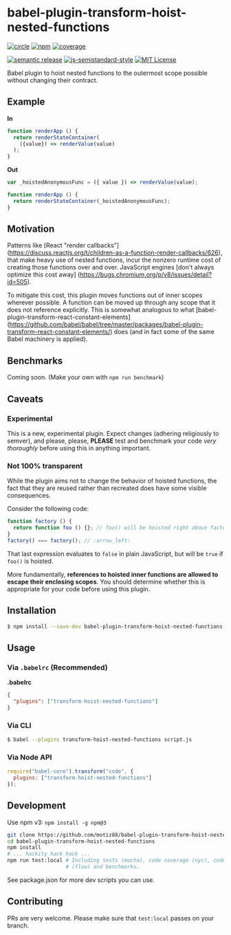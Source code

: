 # babel-plugin-transform-hoist-nested-functions
[![circle][circle-image]][circle-url]
[![npm][npm-image]][npm-url]
[![coverage][coverage-image]][coverage-url]

[![semantic release][semantic-release-image]][semantic-release-url]
[![js-semistandard-style][semistandard-image]][semistandard-url]
[![MIT License][license-image]][license-url]

Babel plugin to hoist nested functions to the outermost scope possible without changing their
contract.

## Example

**In**

```js
function renderApp () {
  return renderStateContainer(
    ({value}) => renderValue(value)
  );
}
```

**Out**

```js
var _hoistedAnonymousFunc = ({ value }) => renderValue(value);

function renderApp () {
  return renderStateContainer(_hoistedAnonymousFunc);
}
```

## Motivation

Patterns like [React "render callbacks"]
(https://discuss.reactjs.org/t/children-as-a-function-render-callbacks/626),
that make heavy use of nested functions, incur the nonzero runtime cost of creating those
functions over and over. JavaScript engines [don't always optimize this cost away]
(https://bugs.chromium.org/p/v8/issues/detail?id=505).

To mitigate this cost, this plugin moves functions out of inner scopes wherever possible. A
function can be moved up through any scope that it does not reference explicitly. This is somewhat
analogous to what [babel-plugin-transform-react-constant-elements]
(https://github.com/babel/babel/tree/master/packages/babel-plugin-transform-react-constant-elements/)
does (and in fact some of the same Babel machinery is applied).


## Benchmarks

Coming soon. (Make your own with `npm run benchmark`)

## Caveats

### Experimental

This is a new, experimental plugin. Expect changes (adhering religiously to semver), and
please, please, **PLEASE** test and benchmark your code _very thoroughly_ before using this in
anything important.

### Not 100% transparent

While the plugin aims not to change the behavior of hoisted functions, the fact that they are
reused rather than recreated does have some visible consequences.

Consider the following code:

```js
function factory () {
  return function foo () {}; // foo() will be hoisted right above factory()
}
factory() === factory(); // :arrow_left:
```

That last expression evaluates to `false` in plain JavaScript, but will be `true` if `foo()` is
hoisted. 

More fundamentally, **references to hoisted inner functions are allowed to escape their enclosing
scopes**. You should determine whether this is appropriate for your code before using this plugin.

## Installation

```sh
$ npm install --save-dev babel-plugin-transform-hoist-nested-functions
```

## Usage

### Via `.babelrc` (Recommended)

**.babelrc**

```json
{
  "plugins": ["transform-hoist-nested-functions"]
}
```

### Via CLI

```sh
$ babel --plugins transform-hoist-nested-functions script.js
```

### Via Node API

```javascript
require("babel-core").transform("code", {
  plugins: ["transform-hoist-nested-functions"]
});
```

## Development

Use npm v3: `npm install -g npm@3`

```sh
git clone https://github.com/motiz88/babel-plugin-transform-hoist-nested-functions
cd babel-plugin-transform-hoist-nested-functions
npm install
# ... hackity hack hack ...
npm run test:local # Including tests (mocha), code coverage (nyc), code style (eslint), type checks
                   # (flow) and benchmarks.  
```

See package.json for more dev scripts you can use.

## Contributing

PRs are very welcome. Please make sure that `test:local` passes on your branch.

[circle-image]: https://img.shields.io/circleci/project/motiz88/babel-plugin-transform-hoist-nested-functions.svg?style=flat-square
[circle-url]: https://circleci.com/gh/motiz88/babel-plugin-transform-hoist-nested-functions
[npm-image]: https://img.shields.io/npm/v/babel-plugin-transform-hoist-nested-functions.svg?style=flat-square
[npm-url]: https://npmjs.org/package/babel-plugin-transform-hoist-nested-functions
[semantic-release-image]: https://img.shields.io/badge/%20%20%F0%9F%93%A6%F0%9F%9A%80-semantic--release-e10079.svg?style=flat-square
[semantic-release-url]: https://github.com/semantic-release/semantic-release
[license-image]: http://img.shields.io/badge/license-MIT-brightgreen.svg?style=flat-square
[license-url]: http://motiz88.mit-license.org/
[semistandard-image]: https://img.shields.io/badge/code%20style-semistandard-brightgreen.svg?style=flat-square
[semistandard-url]: https://github.com/Flet/semistandard
[coverage-image]: https://img.shields.io/codecov/c/github/motiz88/babel-plugin-transform-hoist-nested-functions.svg
[coverage-url]: https://codecov.io/gh/motiz88/babel-plugin-transform-hoist-nested-functions
